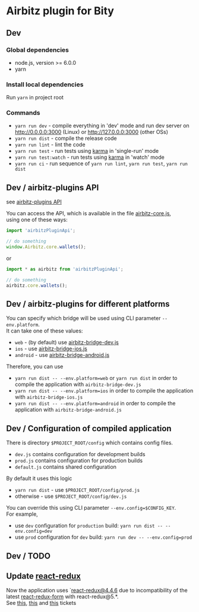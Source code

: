 # Airbitz plugin for Bity

## Dev

### Global dependencies

+ node.js, version >= 6.0.0
+ yarn

### Install local dependencies

Run `yarn` in project root

### Commands

+ `yarn run dev` - compile everything in 'dev' mode and run dev server on 
http://0.0.0.0:3000 (Linux) or http://127.0.0.0:3000 (other OSs)
+ `yarn run dist` - compile the release code
+ `yarn run lint` - lint the code
+ `yarn run test` - run tests using [karma](https://karma-runner.github.io/) in 'single-run' mode
+ `yarn run test:watch` - run tests using [karma](https://karma-runner.github.io/) in 'watch' mode
+ `yarn run ci` - run sequence of `yarn run lint`, `yarn run test`, `yarn run dist`

## Dev / airbitz-plugins API

see [airbitz-plugins API](https://github.com/Airbitz/airbitz-plugins/tree/master/lib/js)

You can access the API, which is available in the file 
[airbitz-core.js](https://github.com/Airbitz/airbitz-plugins/blob/master/lib/js/airbitz-core.js),  
using one of these ways:

```js
import 'airbitzPluginApi';

// do something
window.Airbitz.core.wallets();
```

or

```js
import * as airbitz from 'airbitzPluginApi';

// do something
airbitz.core.wallets();
```

## Dev / airbitz-plugins for different platforms

You can specify which bridge will be used using CLI parameter `--env.platform`.  
It can take one of these values:

+ `web` - (by default) use [airbitz-bridge-dev.js](https://github.com/Airbitz/airbitz-plugins/blob/master/lib/js/airbitz-bridge-dev.js)
+ `ios` - use [airbitz-bridge-ios.js](https://github.com/Airbitz/airbitz-plugins/blob/master/lib/js/airbitz-bridge-ios.js)
+ `android` - use [airbitz-bridge-android.js](https://github.com/Airbitz/airbitz-plugins/blob/master/lib/js/airbitz-bridge-android.js)

Therefore, you can use

+ `yarn run dist -- --env.platform=web` or `yarn run dist` in order to compile the application with `airbitz-bridge-dev.js`
+ `yarn run dist -- --env.platform=ios` in order to compile the application with `airbitz-bridge-ios.js`
+ `yarn run dist -- --env.platform=android` in order to compile the application with `airbitz-bridge-android.js`

## Dev / Configuration of compiled application

There is directory `$PROJECT_ROOT/config` which contains config files.

+ `dev.js` contains configuration for development builds
+ `prod.js` contains configuration for production builds
+ `default.js` contains shared configuration

By default it uses this logic

+ `yarn run dist` - use `$PROJECT_ROOT/config/prod.js`
+ otherwise - use `$PROJECT_ROOT/config/dev.js`

You can override this using CLI parameter `--env.config=$CONFIG_KEY`.  
For example,

+ use `dev` configuration for `production` build: `yarn run dist -- --env.config=dev`
+ use `prod` configuration for `dev` build: `yarn run dev -- --env.config=prod`

## Dev / TODO

## Update [react-redux](https://github.com/reactjs/react-redux)

Now the application uses `react-redux@4.4.6 due to incompatibility of 
the latest [react-redux-form](https://github.com/davidkpiano/react-redux-form/) with react-redux@5.*.  
See [this](https://github.com/davidkpiano/react-redux-form/issues/623), 
[this](https://github.com/davidkpiano/react-redux-form/issues/592) and 
[this](https://github.com/reactjs/react-redux/pull/589) tickets
